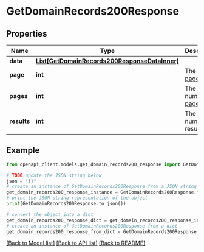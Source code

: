 # GetDomainRecords200Response


## Properties

Name | Type | Description | Notes
------------ | ------------- | ------------- | -------------
**data** | [**List[GetDomainRecords200ResponseDataInner]**](GetDomainRecords200ResponseDataInner.md) |  | [optional] 
**page** | **int** | The current [page](https://techdocs.akamai.com/linode-api/reference/pagination). | [optional] [readonly] 
**pages** | **int** | The total number of [pages](https://techdocs.akamai.com/linode-api/reference/pagination). | [optional] [readonly] 
**results** | **int** | The total number of results. | [optional] [readonly] 

## Example

```python
from openapi_client.models.get_domain_records200_response import GetDomainRecords200Response

# TODO update the JSON string below
json = "{}"
# create an instance of GetDomainRecords200Response from a JSON string
get_domain_records200_response_instance = GetDomainRecords200Response.from_json(json)
# print the JSON string representation of the object
print(GetDomainRecords200Response.to_json())

# convert the object into a dict
get_domain_records200_response_dict = get_domain_records200_response_instance.to_dict()
# create an instance of GetDomainRecords200Response from a dict
get_domain_records200_response_from_dict = GetDomainRecords200Response.from_dict(get_domain_records200_response_dict)
```
[[Back to Model list]](../README.md#documentation-for-models) [[Back to API list]](../README.md#documentation-for-api-endpoints) [[Back to README]](../README.md)


